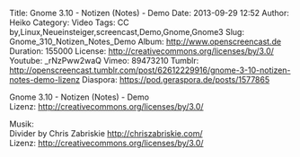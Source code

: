 Title: Gnome 3.10 - Notizen (Notes) - Demo
Date: 2013-09-29 12:52
Author: Heiko
Category: Video
Tags: CC by,Linux,Neueinsteiger,screencast,Demo,Gnome,Gnome3
Slug: Gnome_310_Notizen_Notes_Demo
Album: http://www.openscreencast.de
Duration: 155000
License: http://creativecommons.org/licenses/by/3.0/
Youtube: _rNzPww2waQ
Vimeo: 89473210
Tumblr: http://openscreencast.tumblr.com/post/62612229916/gnome-3-10-notizen-notes-demo-lizenz
Diaspora: https://pod.geraspora.de/posts/1577865

Gnome 3.10 - Notizen (Notes) - Demo  
Lizenz: <http://creativecommons.org/licenses/by/3.0/>  
  
Musik:  
Divider by Chris Zabriskie <http://chriszabriskie.com/>  
Lizenz: <http://creativecommons.org/licenses/by/3.0/>

